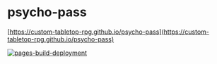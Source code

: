 # psycho-pass

[https://custom-tabletop-rpg.github.io/psycho-pass](https://custom-tabletop-rpg.github.io/psycho-pass)

[![pages-build-deployment](https://github.com/Custom-Tabletop-RPG/psycho-pass/actions/workflows/pages/pages-build-deployment/badge.svg)](https://github.com/Custom-Tabletop-RPG/psycho-pass/actions/workflows/pages/pages-build-deployment)
